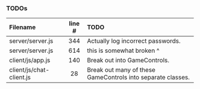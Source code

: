 ### TODOs
| Filename | line # | TODO
|:------|:------:|:------
| server/server.js | 344 | Actually log incorrect passwords.
| server/server.js | 614 | this is somewhat broken ^
| client/js/app.js | 140 | Break out into GameControls.
| client/js/chat-client.js | 28 | Break out many of these GameControls into separate classes.